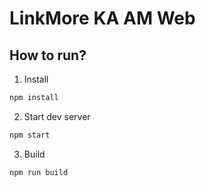 # LinkMore KA AM Web

## How to run?
1. Install
``` bash
npm install
```

2. Start dev server
``` bash
npm start
```

3. Build
``` bash
npm run build
```